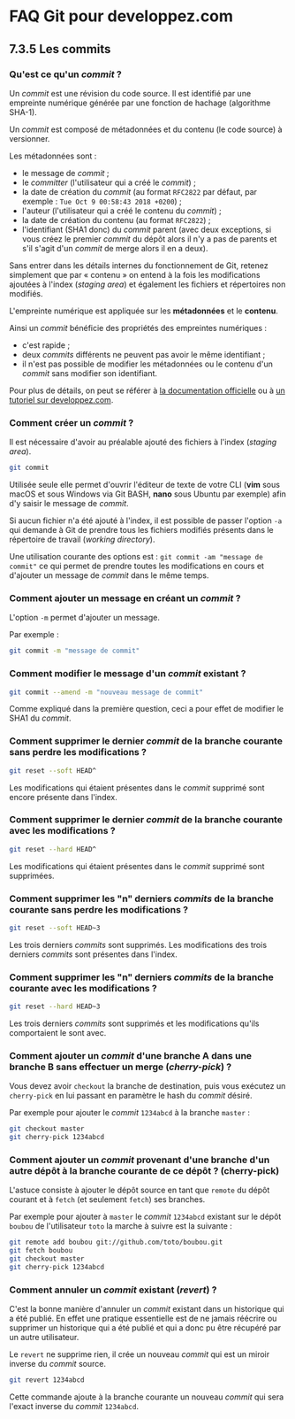# FAQ Git pour developpez.com

## 7.3.5 Les commits

### Qu'est ce qu'un *commit* ?

Un *commit* est une révision du code source. Il est identifié par une empreinte numérique générée par une fonction de hachage (algorithme SHA-1).

Un *commit* est composé de métadonnées et du contenu (le code source) à versionner.

Les métadonnées sont :

- le message de *commit* ;
- le *committer* (l'utilisateur qui a créé le *commit*) ;
- la date de création du *commit* (au format `RFC2822` par défaut, par exemple : `Tue Oct 9 00:58:43 2018 +0200`) ;
- l'auteur (l'utilisateur qui a créé le contenu du *commit*) ;
- la date de création du contenu (au format `RFC2822`) ;
- l'identifiant (SHA1 donc) du *commit* parent (avec deux exceptions, si vous créez le premier *commit* du dépôt alors il n'y a pas de parents et s'il s'agit d'un *commit* de merge alors il en a deux).

Sans entrer dans les détails internes du fonctionnement de Git, retenez simplement que par « contenu » on entend à la fois les modifications ajoutées à l'index (*staging area*) et également les fichiers et répertoires non modifiés.

L'empreinte numérique est appliquée sur les **métadonnées** et le **contenu**.

Ainsi un *commit* bénéficie des propriétés des empreintes numériques :

- c'est rapide ;
- deux *commits* différents ne peuvent pas avoir le même identifiant ;
- il n'est pas possible de modifier les métadonnées ou le contenu d'un *commit* sans modifier son identifiant.

Pour plus de détails, on peut se référer à [la documentation officielle](https://git-scm.com/book/fr/v2/Les-tripes-de-Git-Plomberie-et-porcelaine) ou à [un tutoriel sur developpez.com](https://alm.developpez.com/tutoriel/fonctionnement-interne-de-git/).

### Comment créer un *commit* ?

Il est nécessaire d'avoir au préalable ajouté des fichiers à l'index (*staging area*).

```bash
git commit
```

Utilisée seule elle permet d'ouvrir l'éditeur de texte de votre CLI (**vim** sous macOS et sous Windows via Git BASH, **nano** sous Ubuntu par exemple) afin d'y saisir le message de *commit*.

Si aucun fichier n'a été ajouté à l'index, il est possible de passer l'option `-a` qui demande à Git de prendre tous les fichiers modifiés présents dans le répertoire de travail (*working directory*).

Une utilisation courante des options est : `git commit -am "message de commit"` ce qui permet de prendre toutes les modifications en cours et d'ajouter un message de *commit* dans le même temps.

### Comment ajouter un message en créant un *commit* ?

L'option `-m` permet d'ajouter un message.

Par exemple :

```bash
git commit -m "message de commit"
```

### Comment modifier le message d'un *commit* existant ?

```bash
git commit --amend -m "nouveau message de commit"
```

Comme expliqué dans la première question, ceci a pour effet de modifier le SHA1 du *commit*.

### Comment supprimer le dernier *commit* de la branche courante sans perdre les modifications ?

```bash
git reset --soft HEAD^
```

Les modifications qui étaient présentes dans le *commit* supprimé sont encore présente dans l'index.

### Comment supprimer le dernier *commit* de la branche courante avec les modifications ?

```bash
git reset --hard HEAD^
```

Les modifications qui étaient présentes dans le *commit* supprimé sont supprimées.

### Comment supprimer les "n" derniers *commits* de la branche courante sans perdre les modifications ?

```bash
git reset --soft HEAD~3
```

Les trois derniers *commits* sont supprimés. Les modifications des trois derniers *commits* sont présentes dans l'index.

### Comment supprimer les "n" derniers *commits* de la branche courante avec les modifications ?

```bash
git reset --hard HEAD~3
```

Les trois derniers *commits* sont supprimés et les modifications qu'ils comportaient le sont avec.

### Comment ajouter un *commit* d'une branche A dans une branche B sans effectuer un merge (*cherry-pick*) ? 

Vous devez avoir `checkout` la branche de destination, puis vous exécutez un `cherry-pick` en lui passant en paramètre le hash du *commit* désiré.

Par exemple pour ajouter le *commit* `1234abcd` à la branche `master` :

```bash
git checkout master
git cherry-pick 1234abcd
```

### Comment ajouter un *commit* provenant d'une branche d'un autre dépôt à la branche courante de ce dépôt ? (cherry-pick)

L'astuce consiste à ajouter le dépôt source en tant que `remote` du dépôt courant et à `fetch` (et seulement `fetch`) ses branches.

Par exemple pour ajouter à `master` le *commit* `1234abcd` existant sur le dépôt `boubou` de l'utilisateur `toto` la marche à suivre est la suivante :

```bash
git remote add boubou git://github.com/toto/boubou.git
git fetch boubou
git checkout master
git cherry-pick 1234abcd
```

### Comment annuler un *commit* existant (*revert*) ? 

C'est la bonne manière d'annuler un *commit* existant dans un historique qui a été publié.
En effet une pratique essentielle est de ne jamais réécrire ou supprimer un historique qui a été publié et qui a donc pu être récupéré par un autre utilisateur.

Le `revert` ne supprime rien, il crée un nouveau *commit* qui est un miroir inverse du *commit* source.

```bash
git revert 1234abcd
```

Cette commande ajoute à la branche courante un nouveau *commit* qui sera l'exact inverse du *commit* `1234abcd`.
